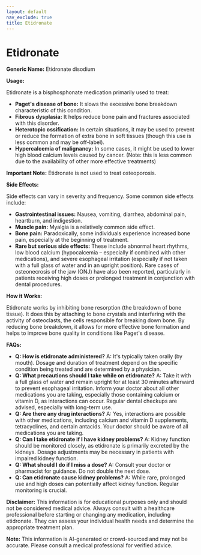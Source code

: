 ```yaml
---
layout: default
nav_exclude: true
title: Etidronate
---
```


# Etidronate

**Generic Name:** Etidronate disodium

**Usage:**

Etidronate is a bisphosphonate medication primarily used to treat:

* **Paget's disease of bone:**  It slows the excessive bone breakdown characteristic of this condition.
* **Fibrous dysplasia:** It helps reduce bone pain and fractures associated with this disorder.
* **Heterotopic ossification:**  In certain situations, it may be used to prevent or reduce the formation of extra bone in soft tissues (though this use is less common and may be off-label).
* **Hypercalcemia of malignancy:** In some cases, it might be used to lower high blood calcium levels caused by cancer. (Note: this is less common due to the availability of other more effective treatments)

**Important Note:**  Etidronate is not used to treat osteoporosis.

**Side Effects:**

Side effects can vary in severity and frequency.  Some common side effects include:

* **Gastrointestinal issues:**  Nausea, vomiting, diarrhea, abdominal pain, heartburn, and indigestion.
* **Muscle pain:**  Myalgia is a relatively common side effect.
* **Bone pain:**  Paradoxically, some individuals experience increased bone pain, especially at the beginning of treatment.
* **Rare but serious side effects:**  These include abnormal heart rhythms, low blood calcium (hypocalcemia – especially if combined with other medications), and severe esophageal irritation (especially if not taken with a full glass of water and in an upright position).  Rare cases of osteonecrosis of the jaw (ONJ) have also been reported, particularly in patients receiving high doses or prolonged treatment in conjunction with dental procedures.


**How it Works:**

Etidronate works by inhibiting bone resorption (the breakdown of bone tissue).  It does this by attaching to bone crystals and interfering with the activity of osteoclasts, the cells responsible for breaking down bone.  By reducing bone breakdown, it allows for more effective bone formation and helps to improve bone quality in conditions like Paget's disease.

**FAQs:**

* **Q: How is etidronate administered?** A: It's typically taken orally (by mouth).  Dosage and duration of treatment depend on the specific condition being treated and are determined by a physician.
* **Q: What precautions should I take while on etidronate?** A:  Take it with a full glass of water and remain upright for at least 30 minutes afterward to prevent esophageal irritation.  Inform your doctor about all other medications you are taking, especially those containing calcium or vitamin D, as interactions can occur. Regular dental checkups are advised, especially with long-term use.
* **Q: Are there any drug interactions?** A: Yes, interactions are possible with other medications, including calcium and vitamin D supplements, tetracyclines, and certain antacids.  Your doctor should be aware of all medications you are taking.
* **Q:  Can I take etidronate if I have kidney problems?** A:  Kidney function should be monitored closely, as etidronate is primarily excreted by the kidneys.  Dosage adjustments may be necessary in patients with impaired kidney function.
* **Q: What should I do if I miss a dose?** A:  Consult your doctor or pharmacist for guidance.  Do not double the next dose.
* **Q: Can etidronate cause kidney problems?** A: While rare, prolonged use and high doses can potentially affect kidney function.  Regular monitoring is crucial.

**Disclaimer:** This information is for educational purposes only and should not be considered medical advice.  Always consult with a healthcare professional before starting or changing any medication, including etidronate. They can assess your individual health needs and determine the appropriate treatment plan.


**Note:** This information is AI-generated or crowd-sourced and may not be accurate. Please consult a medical professional for verified advice.